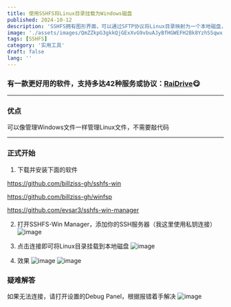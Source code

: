 ```yaml
---
title: 使用SSHFS将Linux目录挂载为Windows磁盘
published: 2024-10-12
description: 'SSHFS拥有图形界面，可以通过SFTP协议将Linux目录映射为一个本地磁盘，便于管理文件'
image: './assets/images/QmZZkpG3gkkQjGExXvG9vbuAJyBfHGWEFH2Bk8YzhSSqwx.webp'
tags: [SSHFS]
category: '实用工具'
draft: false 
lang: ''
---
```


### 有一款更好用的软件，支持多达42种服务或协议：[RaiDrive](https://onani.cn/RaiDrive)😋

---

### 优点

可以像管理Windows文件一样管理Linux文件，不需要敲代码

---

### 正式开始

1. 下载并安装下面的软件

https://github.com/billziss-gh/sshfs-win

https://github.com/billziss-gh/winfsp

https://github.com/evsar3/sshfs-win-manager

2. 打开SSHFS-Win Manager，添加你的SSH服务器（我这里使用私钥连接）
   ![image](https://ipfs.crossbell.io/ipfs/QmccEuSGovyVuJeTRYEUKNr2XSPpKTeoqq82rZYMyhazh2?img-quality=75&img-format=auto&img-onerror=redirect&img-width=3840)

3. 点击连接即可将Linux目录挂载到本地磁盘
   ![image](https://ipfs.crossbell.io/ipfs/QmQHZCeYbQ3GmjWDqWqEpdXWYnQy6KHnep5m6bu6X3eCNH?img-quality=75&img-format=auto&img-onerror=redirect&img-width=3840)

4. 效果
   ![image](https://ipfs.crossbell.io/ipfs/QmNjTfv6XncV2dVddt4k6E9XN6tjuXf5rmXPhh2ggcemkU?img-quality=75&img-format=auto&img-onerror=redirect&img-width=3840)
   ![image](https://ipfs.crossbell.io/ipfs/QmWMQHNpJUUPg9B1Hdw2zmwLx9q6bcS52nUFiB3P9iYvU9?img-quality=75&img-format=auto&img-onerror=redirect&img-width=3840)

### 疑难解答

如果无法连接，请打开设置的Debug Panel，根据报错着手解决
![image](https://ipfs.crossbell.io/ipfs/QmWW58e68YLKFoKbZG63CwWVqgxkGfDiCJrM42Hj9hcN6M?img-quality=75&img-format=auto&img-onerror=redirect&img-width=3840)
